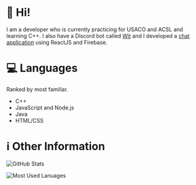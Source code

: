 # 👋 Hi!

I am a developer who is currently practicing for USACO and ACSL and learning C++. I also have a Discord bot called [Wit](https://github.com/HipurWiz/Wit-Help) and I developed a [chat application](https://github.com/HipurWiz/Chat-App) using ReactJS and Firebase. 

# 💻 Languages

Ranked by most familiar.

 - C++
 - JavaScript and Node.js
 - Java
 - HTML/CSS

# ℹ️ Other Information

![GitHub Stats](https://github-readme-stats.vercel.app/api?username=hipurwiz&theme=dark)

![Most Used Lanuages](https://github-readme-stats.vercel.app/api/top-langs/?username=hipurwiz&theme=dark)
